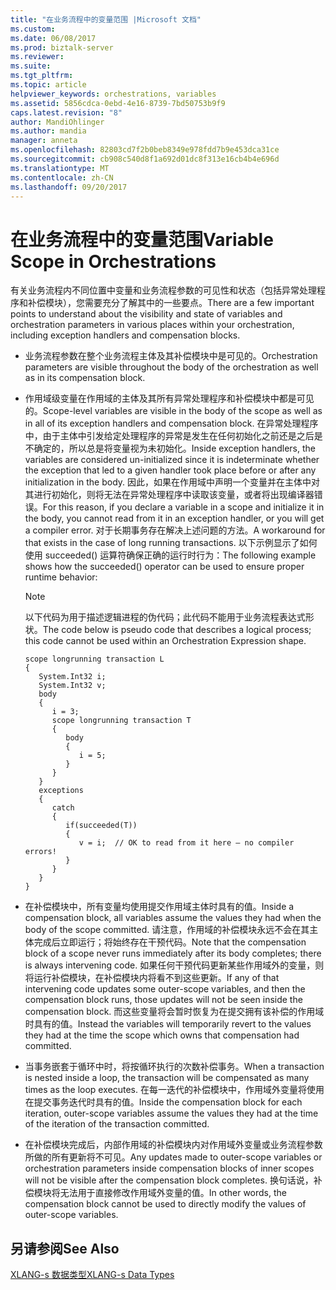 ```yaml
---
title: "在业务流程中的变量范围 |Microsoft 文档"
ms.custom: 
ms.date: 06/08/2017
ms.prod: biztalk-server
ms.reviewer: 
ms.suite: 
ms.tgt_pltfrm: 
ms.topic: article
helpviewer_keywords: orchestrations, variables
ms.assetid: 5856cdca-0ebd-4e16-8739-7bd50753b9f9
caps.latest.revision: "8"
author: MandiOhlinger
ms.author: mandia
manager: anneta
ms.openlocfilehash: 82803cd7f2b0beb8349e978fdd7b9e453dca31ce
ms.sourcegitcommit: cb908c540d8f1a692d01dc8f313e16cb4b4e696d
ms.translationtype: MT
ms.contentlocale: zh-CN
ms.lasthandoff: 09/20/2017
---
```

# <a name="variable-scope-in-orchestrations"></a><span data-ttu-id="2bef2-102">在业务流程中的变量范围</span><span class="sxs-lookup"><span data-stu-id="2bef2-102">Variable Scope in Orchestrations</span></span>
<span data-ttu-id="2bef2-103">有关业务流程内不同位置中变量和业务流程参数的可见性和状态（包括异常处理程序和补偿模块），您需要充分了解其中的一些要点。</span><span class="sxs-lookup"><span data-stu-id="2bef2-103">There are a few important points to understand about the visibility and state of variables and orchestration parameters in various places within your orchestration, including exception handlers and compensation blocks.</span></span>  
  
-   <span data-ttu-id="2bef2-104">业务流程参数在整个业务流程主体及其补偿模块中是可见的。</span><span class="sxs-lookup"><span data-stu-id="2bef2-104">Orchestration parameters are visible throughout the body of the orchestration as well as in its compensation block.</span></span>  
  
-   <span data-ttu-id="2bef2-105">作用域级变量在作用域的主体及其所有异常处理程序和补偿模块中都是可见的。</span><span class="sxs-lookup"><span data-stu-id="2bef2-105">Scope-level variables are visible in the body of the scope as well as in all of its exception handlers and compensation block.</span></span> <span data-ttu-id="2bef2-106">在异常处理程序中，由于主体中引发给定处理程序的异常是发生在任何初始化之前还是之后是不确定的，所以总是将变量视为未初始化。</span><span class="sxs-lookup"><span data-stu-id="2bef2-106">Inside exception handlers, the variables are considered un-initialized since it is indeterminate whether the exception that led to a given handler took place before or after any initialization in the body.</span></span> <span data-ttu-id="2bef2-107">因此，如果在作用域中声明一个变量并在主体中对其进行初始化，则将无法在异常处理程序中读取该变量，或者将出现编译器错误。</span><span class="sxs-lookup"><span data-stu-id="2bef2-107">For this reason, if you declare a variable in a scope and initialize it in the body, you cannot read from it in an exception handler, or you will get a compiler error.</span></span> <span data-ttu-id="2bef2-108">对于长期事务存在解决上述问题的方法。</span><span class="sxs-lookup"><span data-stu-id="2bef2-108">A workaround for that exists in the case of long running transactions.</span></span> <span data-ttu-id="2bef2-109">以下示例显示了如何使用 succeeded() 运算符确保正确的运行时行为：</span><span class="sxs-lookup"><span data-stu-id="2bef2-109">The following example shows how the succeeded() operator can be used to ensure proper runtime behavior:</span></span>  
  
    > [!NOTE]
    >  <span data-ttu-id="2bef2-110">以下代码为用于描述逻辑进程的伪代码；此代码不能用于业务流程表达式形状。</span><span class="sxs-lookup"><span data-stu-id="2bef2-110">The code below is pseudo code that describes a logical process; this code cannot be used within an Orchestration Expression shape.</span></span>  
  
    ```  
    scope longrunning transaction L  
    {  
       System.Int32 i;  
       System.Int32 v;  
       body  
       {  
          i = 3;  
          scope longrunning transaction T  
          {  
             body  
             {  
                i = 5;  
             }  
          }  
       }  
       exceptions  
       {  
          catch  
          {  
             if(succeeded(T))  
             {  
                v = i;  // OK to read from it here — no compiler errors!  
             }  
          }  
       }  
    }  
    ```  
  
-   <span data-ttu-id="2bef2-111">在补偿模块中，所有变量均使用提交作用域主体时具有的值。</span><span class="sxs-lookup"><span data-stu-id="2bef2-111">Inside a compensation block, all variables assume the values they had when the body of the scope committed.</span></span> <span data-ttu-id="2bef2-112">请注意，作用域的补偿模块永远不会在其主体完成后立即运行；将始终存在干预代码。</span><span class="sxs-lookup"><span data-stu-id="2bef2-112">Note that the compensation block of a scope never runs immediately after its body completes; there is always intervening code.</span></span> <span data-ttu-id="2bef2-113">如果任何干预代码更新某些作用域外的变量，则将运行补偿模块，在补偿模块内将看不到这些更新。</span><span class="sxs-lookup"><span data-stu-id="2bef2-113">If any of that intervening code updates some outer-scope variables, and then the compensation block runs, those updates will not be seen inside the compensation block.</span></span> <span data-ttu-id="2bef2-114">而这些变量将会暂时恢复为在提交拥有该补偿的作用域时具有的值。</span><span class="sxs-lookup"><span data-stu-id="2bef2-114">Instead the variables will temporarily revert to the values they had at the time the scope which owns that compensation had committed.</span></span>  
  
-   <span data-ttu-id="2bef2-115">当事务嵌套于循环中时，将按循环执行的次数补偿事务。</span><span class="sxs-lookup"><span data-stu-id="2bef2-115">When a transaction is nested inside a loop, the transaction will be compensated as many times as the loop executes.</span></span> <span data-ttu-id="2bef2-116">在每一迭代的补偿模块中，作用域外变量将使用在提交事务迭代时具有的值。</span><span class="sxs-lookup"><span data-stu-id="2bef2-116">Inside the compensation block for each iteration, outer-scope variables assume the values they had at the time of the iteration of the transaction committed.</span></span>  
  
-   <span data-ttu-id="2bef2-117">在补偿模块完成后，内部作用域的补偿模块内对作用域外变量或业务流程参数所做的所有更新将不可见。</span><span class="sxs-lookup"><span data-stu-id="2bef2-117">Any updates made to outer-scope variables or orchestration parameters inside compensation blocks of inner scopes will not be visible after the compensation block completes.</span></span> <span data-ttu-id="2bef2-118">换句话说，补偿模块将无法用于直接修改作用域外变量的值。</span><span class="sxs-lookup"><span data-stu-id="2bef2-118">In other words, the compensation block cannot be used to directly modify the values of outer-scope variables.</span></span>  
  
## <a name="see-also"></a><span data-ttu-id="2bef2-119">另请参阅</span><span class="sxs-lookup"><span data-stu-id="2bef2-119">See Also</span></span>  
 [<span data-ttu-id="2bef2-120">XLANG-s 数据类型</span><span class="sxs-lookup"><span data-stu-id="2bef2-120">XLANG-s Data Types</span></span>](../core/xlang-s-data-types.md)